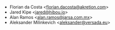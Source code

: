 - Florian da Costa \<<florian.dacosta@akretion.com>\>
- Jared Kipe \<<jared@hibou.io>\>
- Alan Ramos \<<alan.ramos@jarsa.com.mx>\>
- Aleksander Milinkevich \<<aleksander@versada.eu>\>
